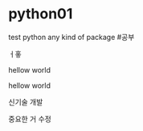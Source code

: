 # python01
test python any kind of package
#공부


ㅓ홓


 hellow world
 
 
 
 hellow world
 
 신기술 개발
 
 중요한 거 수정
 